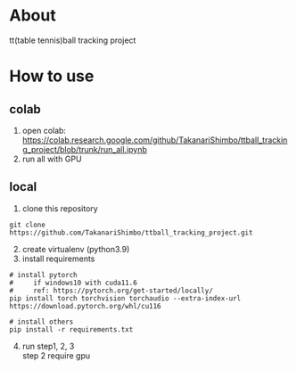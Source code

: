 # About
tt(table tennis)ball tracking project

# How to use
## colab
1. open colab: https://colab.research.google.com/github/TakanariShimbo/ttball_tracking_project/blob/trunk/run_all.ipynb
1. run all with GPU

## local
1. clone this repository
```
git clone https://github.com/TakanariShimbo/ttball_tracking_project.git
```
2. create virtualenv (python3.9)
3. install requirements 
```
# install pytorch
#     if windows10 with cuda11.6
#     ref: https://pytorch.org/get-started/locally/
pip install torch torchvision torchaudio --extra-index-url https://download.pytorch.org/whl/cu116

# install others
pip install -r requirements.txt
```
4. run step1, 2, 3  
step 2 require gpu